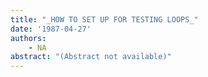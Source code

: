 ```yaml
---
title: "_HOW TO SET UP FOR TESTING LOOPS_"
date: '1987-04-27'
authors: 
    - NA
abstract: "(Abstract not available)"
---
```


